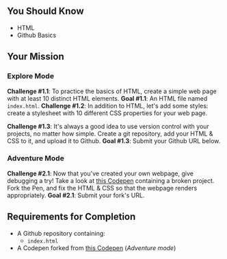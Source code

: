 ## You Should Know

- HTML
  <!-- - CSS Selectors -->
- Github Basics

## Your Mission

### Explore Mode

**Challenge #1.1**: To practice the basics of HTML, create a simple web page with at least 10 distinct HTML elements.
**Goal #1.1**: An HTML file named `index.html`.
**Challenge #1.2**: In addition to HTML, let's add some styles: create a stylesheet with 10 different CSS properties for your web page.

<!-- **Goal #1.2**: A CSS stylesheet named `styles.css`. -->

**Challenge #1.3**: It's always a good idea to use version control with your projects, no matter how simple. Create a git repository, add your HTML & CSS to it, and upload it to Github.
**Goal #1.3**: Submit your Github URL below.

### Adventure Mode

**Challenge #2.1**: Now that you've created your own webpage, give debugging a try! Take a look at [this Codepen](https://codepen.io/punchcode/pen/PEvVNR) containing a broken project. Fork the Pen, and fix the HTML & CSS so that the webpage renders appropriately.
**Goal #2.1**: Submit your fork's URL.

## Requirements for Completion

- A Github repository containing:
  - `index.html`
    <!-- - `styles.css` -->
- A Codepen forked from [this Codepen](https://codepen.io/punchcode/pen/PEvVNR) (_Adventure mode_)
